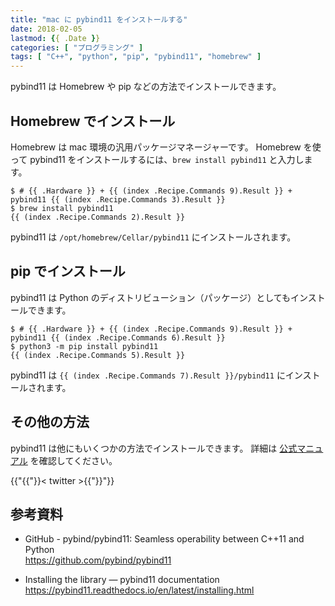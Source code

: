 ```yaml
---
title: "mac に pybind11 をインストールする"
date: 2018-02-05
lastmod: {{ .Date }}
categories: [ "プログラミング" ]
tags: [ "C++", "python", "pip", "pybind11", "homebrew" ]
---
```


pybind11 は Homebrew や pip などの方法でインストールできます。

## Homebrew でインストール

Homebrew は mac 環境の汎用パッケージマネージャーです。
Homebrew を使って pybind11 をインストールするには、`brew install pybind11` と入力します。

```console
$ # {{ .Hardware }} + {{ (index .Recipe.Commands 9).Result }} + pybind11 {{ (index .Recipe.Commands 3).Result }}
$ brew install pybind11
{{ (index .Recipe.Commands 2).Result }}
```

pybind11 は `/opt/homebrew/Cellar/pybind11` にインストールされます。

## pip でインストール

pybind11 は Python のディストリビューション（パッケージ）としてもインストールできます。

```console
$ # {{ .Hardware }} + {{ (index .Recipe.Commands 9).Result }} + pybind11 {{ (index .Recipe.Commands 6).Result }}
$ python3 -m pip install pybind11
{{ (index .Recipe.Commands 5).Result }}
```

pybind11 は `{{ (index .Recipe.Commands 7).Result }}/pybind11` にインストールされます。

## その他の方法

pybind11 は他にもいくつかの方法でインストールできます。
詳細は [公式マニュアル](https://pybind11.readthedocs.io/en/latest/installing.html) を確認してください。

{{"{{"}}< twitter >{{"}}"}}

## 参考資料
- GitHub - pybind/pybind11: Seamless operability between C++11 and Python<br />
  <span style="word-break: break-all;">
  https://github.com/pybind/pybind11
  </span>

- Installing the library &mdash; pybind11  documentation<br />
  <span style="word-break: break-all;">
  https://pybind11.readthedocs.io/en/latest/installing.html
  </span>